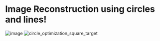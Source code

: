 # Image Reconstruction using circles and lines! 

![image](https://github.com/user-attachments/assets/4dcda0d7-b4db-4810-8417-3cbfda15987d)
![circle_optimization_square_target](https://github.com/user-attachments/assets/c3b2e4c7-4361-4289-8fed-243e4d5847d2)
